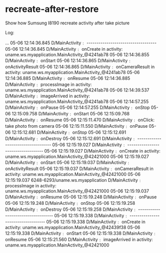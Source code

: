 # recreate-after-restore
Show how Sumsung I8190 recreate activity after take picture

Log:

...
05-06 12:14:36.845    D/MainActivity﹕ -----------------------------------
05-06 12:14:36.845    D/MainActivity﹕ onCreate 		 in activity: uname.ws.myapplication.MainActivity_@4241ab78
05-06 12:14:36.855    D/MainActivity﹕ onStart
05-06 12:14:36.865    D/MainActivity﹕ onActivityResult
05-06 12:14:36.865    D/MainActivity﹕ onCameraResult 		 in activity: uname.ws.myapplication.MainActivity_@4241ab78
05-06 12:14:36.885    D/MainActivity﹕ onResume
05-06 12:14:36.885    D/MainActivity﹕ processImage 		 in activity: uname.ws.myapplication.MainActivity_@4241ab78
05-06 12:14:39.537    D/MainActivity﹕ imageArrived 		 in activity: uname.ws.myapplication.MainActivity_@4241ab78
05-06 12:14:57.255    D/MainActivity﹕ onPause
05-06 12:14:57.255    D/MainActivity﹕ onStop
05-06 12:15:09.758    D/MainActivity﹕ onStart
05-06 12:15:09.768    D/MainActivity﹕ onResume
05-06 12:15:11.470    D/MainActivity﹕ onClick: take photo from camera
05-06 12:15:11.550    D/MainActivity﹕ onPause
05-06 12:15:12.681    D/MainActivity﹕ onStop
05-06 12:15:12.691    D/MainActivity﹕ onDestroy
05-06 12:15:12.691    D/MainActivity﹕ -----------------------------------
05-06 12:15:19.027    D/MainActivity﹕ -----------------------------------
05-06 12:15:19.027    D/MainActivity﹕ onCreate 		 in activity: uname.ws.myapplication.MainActivity_@42421000
05-06 12:15:19.027    D/MainActivity﹕ onStart
05-06 12:15:19.037    D/MainActivity﹕ onActivityResult
05-06 12:15:19.037    D/MainActivity﹕ onCameraResult 		 in activity: uname.ws.myapplication.MainActivity_@42421000
05-06 12:15:19.037    6248-6293/uname.ws.myapplication D/MainActivity﹕ processImage 		 in activity: uname.ws.myapplication.MainActivity_@42421000
05-06 12:15:19.037    D/MainActivity﹕ onResume
05-06 12:15:19.248    D/MainActivity﹕ onPause
05-06 12:15:19.248    D/MainActivity﹕ onStop
05-06 12:15:19.258    D/MainActivity﹕ onDestroy
05-06 12:15:19.258    D/MainActivity﹕ -----------------------------------
05-06 12:15:19.338    D/MainActivity﹕ -----------------------------------
05-06 12:15:19.338    D/MainActivity﹕ onCreate 		 in activity: uname.ws.myapplication.MainActivity_@42439f38
05-06 12:15:19.338    D/MainActivity﹕ onStart
05-06 12:15:19.338    D/MainActivity﹕ onResume
05-06 12:15:21.560    D/MainActivity﹕ imageArrived 		 in activity: uname.ws.myapplication.MainActivity_@42421000
